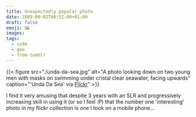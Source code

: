 ```yaml
---
title: Unexpectedly popular photo
date: 2009-09-02T00:52:00+01:00
draft: false
emoji: 🖼️
images:
tags:
  - code
  - geo
  - from-tumblr
---
```


{{< figure src="./unda-da-sea.jpg" alt="A photo looking down on two young men with masks on swimming under cristal clear seawater, facing upwards" caption="'Unda Da Sea' via [Flickr](https://www.flickr.com/photos/jphastings/2502815493/)" >}}

I find it very amusing that despite 3 years with an SLR and progressively increasing skill in using it (or so I feel :P) that the number one 'interesting' photo in my flickr collection is one I took on a mobile phone...
